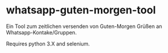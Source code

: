 # whatsapp-guten-morgen-tool

Ein Tool zum zeitlichen versenden von Guten-Morgen Grüßen an Whatsapp-Kontake/Gruppen.

Requires python 3.X and selenium.
